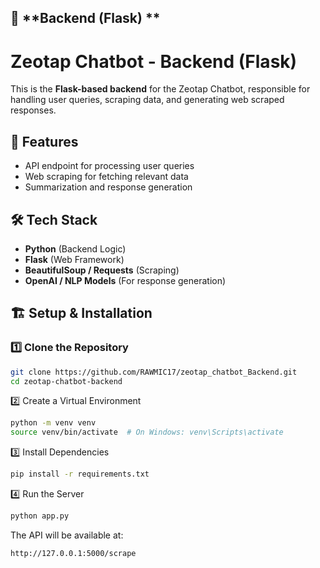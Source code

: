## 🔹 **Backend (Flask) **

# Zeotap Chatbot - Backend (Flask)

This is the **Flask-based backend** for the Zeotap Chatbot, responsible for handling user queries, scraping data, and generating web scraped responses.

## 🚀 Features
- API endpoint for processing user queries
- Web scraping for fetching relevant data
- Summarization and response generation

## 🛠️ Tech Stack
- **Python** (Backend Logic)
- **Flask** (Web Framework)
- **BeautifulSoup / Requests** (Scraping)
- **OpenAI / NLP Models** (For response generation)

## 🏗️ Setup & Installation
### 1️⃣ Clone the Repository
```bash
git clone https://github.com/RAWMIC17/zeotap_chatbot_Backend.git
cd zeotap-chatbot-backend
```
2️⃣ Create a Virtual Environment
```bash
python -m venv venv
source venv/bin/activate  # On Windows: venv\Scripts\activate
```
3️⃣ Install Dependencies
```sh
pip install -r requirements.txt
```
4️⃣ Run the Server
```sh
python app.py
```
The API will be available at:
```sh
http://127.0.0.1:5000/scrape
```
